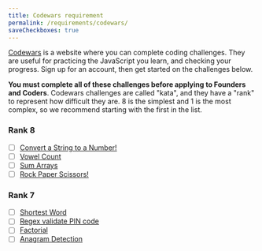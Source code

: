 ```yaml
---
title: Codewars requirement
permalink: /requirements/codewars/
saveCheckboxes: true
---
```


[Codewars](https://www.codewars.com/) is a website where you can complete coding challenges. They are useful for practicing the JavaScript you learn, and checking your progress. Sign up for an account, then get started on the challenges below.

**You must complete all of these challenges before applying to Founders and Coders**. Codewars challenges are called "kata", and they have a "rank" to represent how difficult they are. 8 is the simplest and 1 is the most complex, so we recommend starting with the first in the list.

### Rank 8

- [ ] [Convert a String to a Number!](https://www.codewars.com/kata/544675c6f971f7399a000e79)
- [ ] [Vowel Count](https://www.codewars.com/kata/54ff3102c1bad923760001f3)
- [ ] [Sum Arrays](https://www.codewars.com/kata/53dc54212259ed3d4f00071c)
- [ ] [Rock Paper Scissors!](https://www.codewars.com/kata/5672a98bdbdd995fad00000f)

### Rank 7

- [ ] [Shortest Word](https://www.codewars.com/kata/57cebe1dc6fdc20c57000ac9)
- [ ] [Regex validate PIN code](https://www.codewars.com/kata/55f8a9c06c018a0d6e000132)
- [ ] [Factorial](https://www.codewars.com/kata/54ff0d1f355cfd20e60001fc)
- [ ] [Anagram Detection](https://www.codewars.com/kata/529eef7a9194e0cbc1000255)

<script src="/assets/js/checkCodewars.js"></script>
